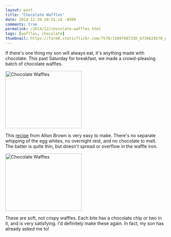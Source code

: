 ```yaml
---
layout: post
title: "Chocolate Waffles"
date: 2014-12-20 10:51:14 -0500
comments: true
permalink: /2014/12/chocolate-waffles.html
tags: [waffles, chocolate]
thumbnail: https://farm8.staticflickr.com/7570/15897087330_b730629578_q.jpg
---
```


If there's one thing my son will always eat, it's anything made with
chocolate. This past Saturday for breakfast, we made a crowd-pleasing
batch of chocolate waffles.

<a href="https://www.flickr.com/photos/gnuf/15462063904"
title="Chocolate Waffles by Eric Fung, on Flickr"><img
src="https://farm8.staticflickr.com/7525/15462063904_4c764dabb1_m.jpg"
width="240" height="180" alt="Chocolate Waffles"></a>

This
[recipe](http://www.foodnetwork.com/recipes/alton-brown/chocolate-waffle-recipe.html)
from Alton Brown is very easy to make. There's no separate whipping of
the egg whites, no overnight rest, and no chocolate to melt. The batter
is quite thin, but doesn't spread or overflow in the waffle iron. 

<a href="https://www.flickr.com/photos/gnuf/15897087330"
title="Chocolate Waffles by Eric Fung, on Flickr"><img
src="https://farm8.staticflickr.com/7570/15897087330_b730629578_m.jpg"
width="240" height="180" alt="Chocolate Waffles"></a>

These are soft, not crispy waffles. Each bite has a chocolate chip
or two in it, and is very satisfying. I'd definitely make these again.
In fact, my son has already asked me to!
